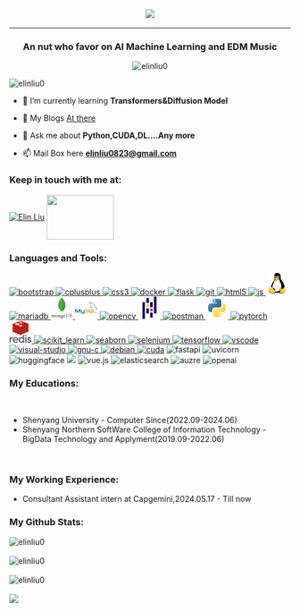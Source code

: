 <div align="center"><img src="https://readme-typing-svg.demolab.com/?font=Fira+Code&pause=1000&width=435&lines=sprintf(%22Hi%20there:is%20Elin%22);&center=true&size=27"></div>
<hr height="5">
<h3 align="center">An nut who favor on AI Machine Learning and EDM Music</h3>
<p align="center"> <img src="https://komarev.com/ghpvc/?username=elinliu0&label=Profile%20views&color=0e75b6&style=flat" alt="elinliu0" /> </p>

<p align="left"> <img src="https://github-profile-trophy.vercel.app/?username=elinliu0&theme=gruvbox&no-bg=true&hide_border=true" alt="elinliu0" /></a> </p>

- 🌱 I’m currently learning **Transformers&Diffusion Model**

- 📝 My Blogs [At there](https://blog.csdn.net/Deaohst)

- 💬 Ask me about **Python,CUDA,DL....Any more**

- 📫 Mail Box here **elinliu0823@gmail.com**

<h3 align="left">Keep in touch with me at:</h3>
<p align="left">
<a href="https://www.linkedin.com/in/elin-liu-a8968522a/" target="blank"><img align="center" src="https://www.svgrepo.com/show/452047/linkedin-1.svg" alt="Elin Liu" height="30" width="40" /></a>
  <a href="https://space.bilibili.com/107674435"><img align="center" src="https://s1.hdslb.com/bfs/static/jinkela/space/asserts/icon-auth.png" width="120" height="80" ></a>

</p>


<h3 align="left">Languages and Tools:</h3>
<p align="left"> <a href="https://getbootstrap.com" target="_blank" rel="noreferrer"> <img src="https://www.svgrepo.com/show/353498/bootstrap.svg" alt="bootstrap" width="40" height="40"/> </a> <a href="https://learn.microsoft.com/en-us/dotnet/csharp/" target="_blank" rel="noreferrer"> <img src="https://www.svgrepo.com/show/452184/csharp.svg" alt="cplusplus" width="40" height="40"/> </a> <a href="https://www.w3schools.com/css/" target="_blank" rel="noreferrer"> <img src="https://www.svgrepo.com/show/508795/css3-02.svg" alt="css3" width="40" height="40"/> </a> <a href="https://www.docker.com/" target="_blank" rel="noreferrer"> <img src="https://www.svgrepo.com/show/452192/docker.svg" alt="docker" width="40" height="40"/> </a> <a href="https://flask.palletsprojects.com/" target="_blank" rel="noreferrer"> <img src="https://www.vectorlogo.zone/logos/pocoo_flask/pocoo_flask-icon.svg" alt="flask" width="40" height="40"/> </a> <a href="https://git-scm.com/" target="_blank" rel="noreferrer"> <img src="https://www.vectorlogo.zone/logos/git-scm/git-scm-icon.svg" alt="git" width="40" height="40"/> </a> <a href="https://www.w3.org/html/" target="_blank" rel="noreferrer"> <img src="https://www.svgrepo.com/show/452228/html-5.svg" alt="html5" width="40" height="40"/> <a href="https://www.w3schools.com/js/" target="_blank" rel="noreferrer"> <img src="https://www.svgrepo.com/show/452045/js.svg" alt="js" width="40" height="40"/> </a> <a href="https://www.linux.org/" target="_blank" rel="noreferrer"> <img src="https://raw.githubusercontent.com/devicons/devicon/master/icons/linux/linux-original.svg" alt="linux" width="40" height="40"/> </a> <a href="https://mariadb.org/" target="_blank" rel="noreferrer"> <img src="https://www.vectorlogo.zone/logos/mariadb/mariadb-icon.svg" alt="mariadb" width="40" height="40"/> </a> <a href="https://www.mongodb.com/" target="_blank" rel="noreferrer"> <img src="https://raw.githubusercontent.com/devicons/devicon/master/icons/mongodb/mongodb-original-wordmark.svg" alt="mongodb" width="40" height="40"/> </a> <a href="https://www.mysql.com/" target="_blank" rel="noreferrer"> <img src="https://raw.githubusercontent.com/devicons/devicon/master/icons/mysql/mysql-original-wordmark.svg" alt="mysql" width="40" height="40"/> </a> <a href="https://opencv.org/" target="_blank" rel="noreferrer"> <img src="https://www.vectorlogo.zone/logos/opencv/opencv-icon.svg" alt="opencv" width="40" height="40"/> </a> <a href="https://pandas.pydata.org/" target="_blank" rel="noreferrer"> <img src="https://raw.githubusercontent.com/devicons/devicon/2ae2a900d2f041da66e950e4d48052658d850630/icons/pandas/pandas-original.svg" alt="pandas" width="40" height="40"/> </a> <a href="https://postman.com" target="_blank" rel="noreferrer"> <img src="https://www.vectorlogo.zone/logos/getpostman/getpostman-icon.svg" alt="postman" width="40" height="40"/> </a> <a href="https://www.python.org" target="_blank" rel="noreferrer"> <img src="https://raw.githubusercontent.com/devicons/devicon/master/icons/python/python-original.svg" alt="python" width="40" height="40"/> </a> <a href="https://pytorch.org/" target="_blank" rel="noreferrer"> <img src="https://www.vectorlogo.zone/logos/pytorch/pytorch-icon.svg" alt="pytorch" width="40" height="40"/> </a> <a href="https://redis.io" target="_blank" rel="noreferrer"> <img src="https://raw.githubusercontent.com/devicons/devicon/master/icons/redis/redis-original-wordmark.svg" alt="redis" width="40" height="40"/> </a> <a href="https://scikit-learn.org/" target="_blank" rel="noreferrer"> <img src="https://upload.wikimedia.org/wikipedia/commons/0/05/Scikit_learn_logo_small.svg" alt="scikit_learn" width="40" height="40"/> </a> <a href="https://seaborn.pydata.org/" target="_blank" rel="noreferrer"> <img src="https://seaborn.pydata.org/_images/logo-mark-lightbg.svg" alt="seaborn" width="40" height="40"/> </a> <a href="https://www.selenium.dev" target="_blank" rel="noreferrer"> <img src="https://raw.githubusercontent.com/detain/svg-logos/780f25886640cef088af994181646db2f6b1a3f8/svg/selenium-logo.svg" alt="selenium" width="40" height="40"/> </a> <a href="https://www.tensorflow.org" target="_blank" rel="noreferrer"> <img src="https://www.vectorlogo.zone/logos/tensorflow/tensorflow-icon.svg" alt="tensorflow" width="40" height="40"/> </a> <a href="https://code.visualstudio.com/"> <img src="https://images-eds-ssl.xboxlive.com/image?url=Q_rwcVSTCIytJ0KOzcjWTYtI_MIrVq4WfN7M.qN7gV3ayNiQeJK6Uxg366DH3bnRmVWMFBWWyXonVyp6x0RYE1elb_jkQQQH7FwsNBBqQO4iFrOIwXtaGkMjmrISfBfgMsCEGwIBPArmzCSVWYx1zA--&format=source" target="_blank" rel="noreferrer" width="40" height="40" alt="vscode"> </a> <a href="https://visualstudio.microsoft.com/zh-hans/"> <img src="https://upload.wikimedia.org/wikipedia/commons/thumb/2/2c/Visual_Studio_Icon_2022.svg/1200px-Visual_Studio_Icon_2022.svg.png" alt="visual-studio" width="40" height="40"/> </a> <a href="#" > <img src="https://upload.wikimedia.org/wikipedia/commons/1/19/C_Logo.png" alt="gnu-c" width="40" height="40"> </a> <a href="https://www.debian.org/"> <img src="https://www.debian.org/Pics/openlogo-50.png" alt="debian" width="40" height="40"> </a> <a href="https://developer.nvidia.com/cuda-toolkit"><img src="https://www.svgrepo.com/show/373541/cuda.svg" alt="cuda" width="40" height="40"></a> <a src="https://fastapi.tiangolo.com/"> <img src="https://www.svgrepo.com/show/330413/fastapi.svg" alt="fastapi" width="40" height="40"> </a> <a src="https://www.uvicorn.org/"> <img src="https://www.uvicorn.org/uvicorn.png" width="40" height="40" alt="uvicorn"> </a> <a src="https://huggingface.co/"> <img src="https://huggingface.co/front/assets/huggingface_logo-noborder.svg" width="40" height="40" alt="huggingface"> </a> <a src="https://www.langchain.com/"><img src="https://avatars.githubusercontent.com/u/126733545?s=48&v=4"></a> <a src="https://v2.cn.vuejs.org/"> <img src="https://www.svgrepo.com/show/452130/vue.svg" width="40" height="40" alt="vue.js"> </a> 
<a src="https://www.elastic.co/"><img src="https://www.svgrepo.com/download/303574/elasticsearch-logo.svg" width="40" height="40" alt="elasticsearch"></a>
<a src="https://portal.azure.com"><img src="https://www.svgrepo.com/download/331302/azure-v2.svg" width="40" height="40" alt="auzre"></a>
<a src="https://chat.openai.com"><img src="https://www.svgrepo.com/download/306500/openai.svg" width="40" height="40" alt="openai"></a>
</p>
<h3 align="left">My Educations:</h3>
<br>

- Shenyang University - Computer Since(2022.09-2024.06)
- Shenyang Northern SoftWare College of Information Technology - BigData Technology and Applyment(2019.09-2022.06)

<br>

<h3 align="left">My Working Experience:</h3>

- Consultant Assistant intern at Capgemini,2024.05.17 - Till now</p>
  
<h3>My Github Stats:</h3>
<div><img src="https://github-readme-stats.vercel.app/api/top-langs?username=elinliu0&show_icons=true&locale=en&layout=compact&theme=tokyonight&bg_color=FF000000&hide_border=true" alt="elinliu0" /><div>
<br>
<div><img src="https://github-readme-stats.vercel.app/api?username=elinliu0&show_icons=true&locale=en&theme=tokyonight&bg_color=FF000000&hide_border=true" alt="elinliu0" /></div>
<br>
<div><img src="https://github-readme-streak-stats.herokuapp.com/?user=elinliu0&theme=tokyonight&bg_color=FF000000&hide_border=true" alt="elinliu0" /></div>
<br>
<div><img src="https://github-readme-activity-graph.vercel.app/graph?username=ElinLiu0&bg_color=FF000000&hide_border=true"></div>

